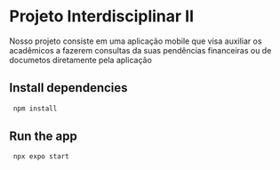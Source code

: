 # Projeto Interdisciplinar Ⅱ

Nosso projeto consiste em uma aplicação mobile que visa auxiliar os acadêmicos a fazerem consultas da suas pendências financeiras ou de documetos diretamente pela aplicação

## Install dependencies
```sh
 npm install
```

## Run the app
```sh
 npx expo start
```

